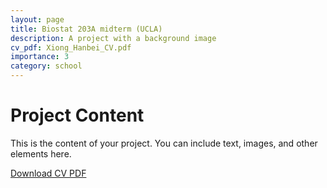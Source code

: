 ```yaml
---
layout: page
title: Biostat 203A midterm (UCLA)
description: A project with a background image
cv_pdf: Xiong_Hanbei_CV.pdf
importance: 3
category: school
---
```


# Project Content

This is the content of your project. You can include text, images, and other elements here.



[Download CV PDF](_assets/pdf/Xiong_Hanbei_CV.pdf)